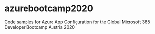 # azurebootcamp2020
Code samples for Azure App Configuration for the Global Microsoft 365 Developer Bootcamp Austria 2020
